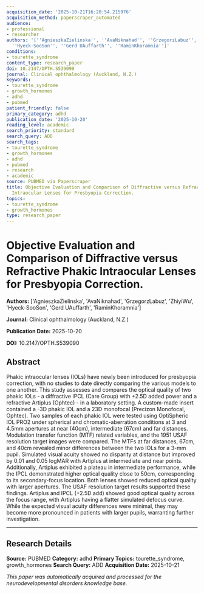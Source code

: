 ```yaml
---
acquisition_date: '2025-10-21T16:20:54.215976'
acquisition_method: paperscraper_automated
audience:
- professional
- researcher
authors: '[''AgnieszkaZielinska'', ''AvaNiknahad'', ''GrzegorzLabuz'', ''ZhiyiWu'',
  ''Hyeck-SooSon'', ''Gerd UAuffarth'', ''RaminKhoramnia'']'
conditions:
- tourette_syndrome
content_type: research_paper
doi: 10.2147/OPTH.S539090
journal: Clinical ophthalmology (Auckland, N.Z.)
keywords:
- tourette_syndrome
- growth_hormones
- adhd
- pubmed
patient_friendly: false
primary_category: adhd
publication_date: '2025-10-20'
reading_level: academic
search_priority: standard
search_query: ADD
search_tags:
- tourette_syndrome
- growth_hormones
- adhd
- pubmed
- research
- academic
source: PUBMED via Paperscraper
title: Objective Evaluation and Comparison of Diffractive versus Refractive Phakic
  Intraocular Lenses for Presbyopia Correction.
topics:
- tourette_syndrome
- growth_hormones
type: research_paper
---
```


# Objective Evaluation and Comparison of Diffractive versus Refractive Phakic Intraocular Lenses for Presbyopia Correction.

**Authors:** ['AgnieszkaZielinska', 'AvaNiknahad', 'GrzegorzLabuz', 'ZhiyiWu', 'Hyeck-SooSon', 'Gerd UAuffarth', 'RaminKhoramnia']

**Journal:** Clinical ophthalmology (Auckland, N.Z.)

**Publication Date:** 2025-10-20

**DOI:** 10.2147/OPTH.S539090

## Abstract

Phakic intraocular lenses (IOLs) have newly been introduced for presbyopia correction, with no studies to date directly comparing the various models to one another. This study assesses and compares the optical quality of two phakic IOLs - a diffractive IPCL (Care Group) with +2.5D added power and a refractive Artiplus (Ophtec) - in a laboratory setting. A custom-made insert contained a -3D phakic IOL and a 23D monofocal (Precizon Monofocal, Ophtec). Two samples of each phakic IOL were tested using OptiSpheric IOL PRO2 under spherical and chromatic-aberration conditions at 3 and 4.5mm apertures at near (40cm), intermediate (67cm) and far distances. Modulation transfer function (MTF) related variables, and the 1951 USAF resolution target images were compared. The MTFs at far distances, 67cm, and 40cm revealed minor differences between the two IOLs for a 3-mm pupil. Simulated visual acuity showed no disparity at distance but improved by 0.01 and 0.05 logMAR with Artiplus at intermediate and near points. Additionally, Artiplus exhibited a plateau in intermediate performance, while the IPCL demonstrated higher optical quality close to 50cm, corresponding to its secondary-focus location. Both lenses showed reduced optical quality with larger apertures. The USAF resolution target results supported these findings. Artiplus and IPCL (+2.5D add) showed good optical quality across the focus range, with Artiplus having a flatter simulated defocus curve. While the expected visual acuity differences were minimal, they may become more pronounced in patients with larger pupils, warranting further investigation.

---

## Research Details

**Source:** PUBMED
**Category:** adhd
**Primary Topics:** tourette_syndrome, growth_hormones
**Search Query:** ADD
**Acquisition Date:** 2025-10-21

*This paper was automatically acquired and processed for the neurodevelopmental disorders knowledge base.*
